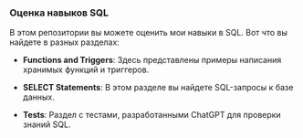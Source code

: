 ### Оценка навыков SQL

В этом репозитории вы можете оценить мои навыки в SQL. Вот что вы найдете в разных разделах:

- **Functions and Triggers**: Здесь представлены примеры написания хранимых функций и триггеров.

- **SELECT Statements**: В этом разделе вы найдете SQL-запросы к базе данных.

- **Tests**: Раздел с тестами, разработанными ChatGPT для проверки знаний SQL.

